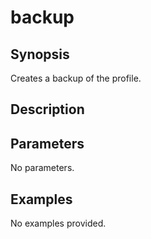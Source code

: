# backup

## Synopsis

Creates a backup of the profile.

## Description



## Parameters
No parameters.
## Examples
No examples provided.
